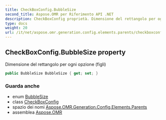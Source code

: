 ```yaml
---
title: CheckBoxConfig.BubbleSize
second_title: Aspose.OMR per Riferimento API .NET
description: CheckBoxConfig proprietà. Dimensione del rettangolo per ogni opzione figli
type: docs
weight: 20
url: /it/net/aspose.omr.generation.config.elements.parents/checkboxconfig/bubblesize/
---
```

## CheckBoxConfig.BubbleSize property

Dimensione del rettangolo per ogni opzione (figli)

```csharp
public BubbleSize BubbleSize { get; set; }
```

### Guarda anche

* enum [BubbleSize](../../../aspose.omr.generation/bubblesize/)
* class [CheckBoxConfig](../)
* spazio dei nomi [Aspose.OMR.Generation.Config.Elements.Parents](../../checkboxconfig/)
* assemblea [Aspose.OMR](../../../)



